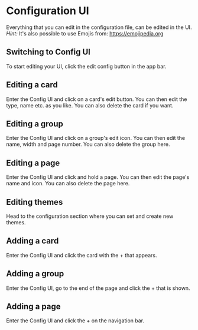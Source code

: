 # Configuration UI

Everything that you can edit in the configuration file, can be edited in the UI.
*Hint:*  It's also possible to use Emojis from: https://emojipedia.org

## Switching to Config UI

To start editing your UI, click the edit config button in the app bar.

## Editing a card

Enter the Config UI and click on a card's edit button. You can then edit the
 type, name etc. as you like. You can also delete the card if you want.

## Editing a group

Enter the Config UI and click on a group's edit icon. You can then edit the name,
width and page number. You can also delete the group here.

## Editing a page

Enter the Config UI and click and hold a page. You can then edit the page's
name and icon. You can also delete the page here.

## Editing themes

Head to the configuration section where you can set and create new themes.

## Adding a card

Enter the Config UI and click the card with the + that appears.

## Adding a group

Enter the Config UI, go to the end of the page and click the + that is shown.

## Adding a page

Enter the Config UI and click the + on the navigation bar.
